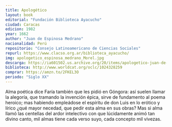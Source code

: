 ```yaml
---
title: Apologético
layout: book
editorial: "Fundación Biblioteca Ayacucho"
ciudad: Caracas
edicion: 1982
year: 1662
author: "Juan de Espinosa Medrano"
nacionalidad: Perú
repositorio: "Consejo Latinoamericano de Ciencias Sociales"
repurl: https://www.clacso.org.ar/biblioteca_ayacucho/
img: apologetico_espinosa_medrano_Morel.jpg
descarga: https://ia601502.us.archive.org/20/items/apologetico-juan-de-espinosa-medrano/Apologetico%20-%20Juan%20de%20Espinosa%20Medrano.pdf
biblioteca: http://www.worldcat.org/oclc/1024328259
comprar: https://amzn.to/2FKEL3O
periodo: "Siglo XX"
---
```

 
Alma poética dice Faría también que les pidió en Góngora: así suelen llamar la alegoría, que tramando la invención épica, sirve de fundamento al poema heroico; mas habiendo empleádose el espíritu de don Luis en lo erótico y lírico ¿qué mayor necedad, que pedir esta alma en sus obras? Mas si alma llamó las centellas del ardor intelectivo con que lúcidamente animó tan divino canto, mil almas tiene cada verso suyo, cada concepto mil vivezas.
